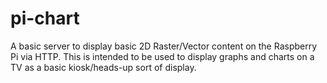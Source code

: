 pi-chart
========

A basic server to display basic 2D Raster/Vector content on the Raspberry Pi via HTTP. This is intended to be used to display graphs and charts on a TV as a basic kiosk/heads-up sort of display.
